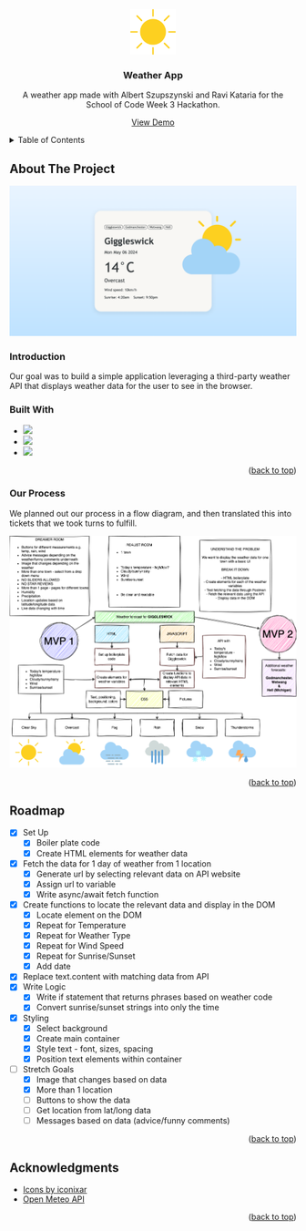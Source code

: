 <a name="readme-top"></a>

<!-- PROJECT LOGO -->
<div align="center">
  <a href="https://github.com/erinshien/weatherapp">
    <img src="icons/sun_1163662.png" alt="Logo" width="80" height="80">
  </a>

  <h3 align="center">Weather App</h3>

  <p align="center">
    A weather app made with Albert Szupszynski and Ravi Kataria for the School of Code Week 3 Hackathon.
    </p>
   <p><a href="https://erinshien.github.io/weatherapp/">View Demo</a></p>
</div>

<!-- TABLE OF CONTENTS -->
   <details>
  <summary>Table of Contents</summary>
  <ol>
    <li>
      <a href="#about-the-project">About The Project</a>
      <ul>
        <li><a href="#introduction">Introduction</a></li>
        <li><a href="#built-with">Built With</a></li>
          <li><a href="#our-process">Our Process</a></li>
      </ul>
    </li>
    <li><a href="#roadmap">Roadmap</a></li>
    <li><a href="#acknowledgments">Acknowledgments</a></li>
  </ol>
</details>

<!-- ABOUT THE PROJECT -->
## About The Project

![screenshot of weather app live site](./sitepreview.png)

### Introduction

Our goal was to build a simple application leveraging a third-party weather API that displays weather data for the user to see in the browser.

### Built With

* <img src="https://img.shields.io/badge/html5-%23E34F26.svg?style=for-the-badge&logo=html5&logoColor=white">
* <img src="https://img.shields.io/badge/css3-%231572B6.svg?style=for-the-badge&logo=css3&logoColor=white">
* <img src="https://img.shields.io/badge/javascript-%23323330.svg?style=for-the-badge&logo=javascript&logoColor=%23F7DF1E">

<p align="right">(<a href="#readme-top">back to top</a>)</p>

### Our Process

We planned out our process in a flow diagram, and then translated this into tickets that we took turns to fulfill.

![flow diagram of app build plan](./drawio.png)

<p align="right">(<a href="#readme-top">back to top</a>)</p>

<!-- ROADMAP -->
## Roadmap

- [x] Set Up
    - [x] Boiler plate code
    - [x] Create HTML elements for weather data
- [x] Fetch the data for 1 day of weather from 1 location
    - [x] Generate url by selecting relevant data on API website
    - [x] Assign url to variable
    - [x] Write async/await fetch function
- [x] Create functions to locate the relevant data and display in the DOM
    - [x] Locate element on the DOM
    - [x] Repeat for Temperature
    - [x] Repeat for Weather Type
    - [x] Repeat for Wind Speed
    - [x] Repeat for Sunrise/Sunset
    - [x] Add date
- [x] Replace text.content with matching data from API
- [x] Write Logic
    - [x] Write if statement that returns phrases based on weather code
    - [x] Convert sunrise/sunset strings into only the time
- [x] Styling
    - [x] Select background
    - [x] Create main container
    - [x] Style text - font, sizes, spacing
    - [x] Position text elements within container
- [ ] Stretch Goals
    - [x] Image that changes based on data
    - [x] More than 1 location
    - [ ] Buttons to show the data
    - [ ] Get location from lat/long data
    - [ ] Messages based on data (advice/funny comments)

<p align="right">(<a href="#readme-top">back to top</a>)</p>

<!-- ACKNOWLEDGMENTS -->
## Acknowledgments

* [Icons by iconixar](https://www.freepik.com/author/user8839173/icons/iconixar-flat_822?t=f&query=weather)
* [Open Meteo API](https://open-meteo.com/)

<p align="right">(<a href="#readme-top">back to top</a>)</p>


